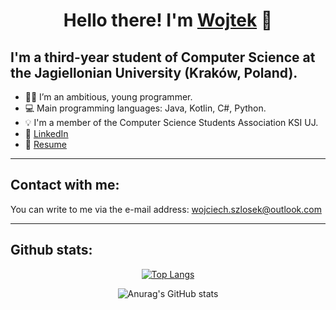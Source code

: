 # <h1 align="center"> Hello there! I'm [Wojtek](https://wszlosek.github.io/website/) :wave:</h1>

## I'm a third-year student of Computer Science at the Jagiellonian University (Kraków, Poland). 

- 👨‍💻  I’m an ambitious, young programmer.
- 💻  Main programming languages: Java, Kotlin, C#, Python.
- 💡  I'm a member of the Computer Science Students Association KSI UJ.
- 💼 [LinkedIn](https://www.linkedin.com/in/wojciech-szlosek/)
- 📄  [Resume](https://wszlosek.github.io/website/resume.pdf)

---


## Contact with me:

You can write to me via the e-mail address: <wojciech.szlosek@outlook.com>

---


## Github stats:

<div align="center"> 
         
[![Top Langs](https://github-readme-stats.vercel.app/api/top-langs/?username=wszlosek&hide=javascript,html,tex,scss,css&exclude_repo=UJ-iOS)](https://github.com/anuraghazra/github-readme-stats)
         
![Anurag's GitHub stats](https://github-readme-stats.vercel.app/api?username=wszlosek&show_icons=true) </div>
